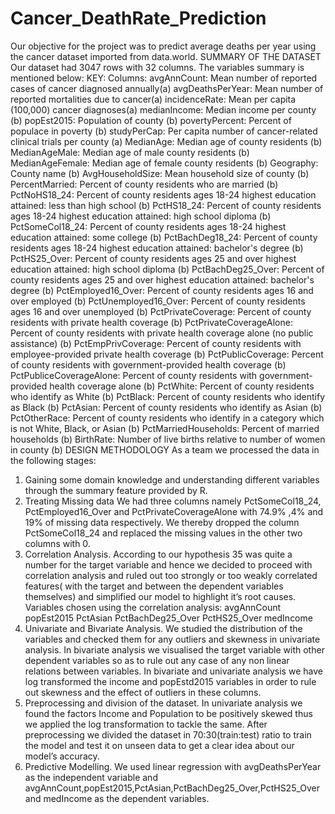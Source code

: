 # Cancer_DeathRate_Prediction
Our objective for the project was to predict average deaths per year using the cancer dataset
imported from data.world.
SUMMARY OF THE DATASET
Our dataset had 3047 rows with 32 columns. The variables summary is mentioned below:
KEY:
Columns:
avgAnnCount: Mean number of reported cases of cancer diagnosed annually(a)
avgDeathsPerYear: Mean number of reported mortalities due to cancer(a)
incidenceRate: Mean per capita (100,000) cancer diagnoses(a)
medianIncome: Median income per county (b)
popEst2015: Population of county (b)
povertyPercent: Percent of populace in poverty (b)
studyPerCap: Per capita number of cancer-related clinical trials per county (a)
MedianAge: Median age of county residents (b)
MedianAgeMale: Median age of male county residents (b)
MedianAgeFemale: Median age of female county residents (b)
Geography: County name (b)
AvgHouseholdSize: Mean household size of county (b)
PercentMarried: Percent of county residents who are married (b)
PctNoHS18_24: Percent of county residents ages 18-24 highest education attained: less than
high school (b)
PctHS18_24: Percent of county residents ages 18-24 highest education attained: high school
diploma (b)
PctSomeCol18_24: Percent of county residents ages 18-24 highest education attained: some
college (b)
PctBachDeg18_24: Percent of county residents ages 18-24 highest education attained:
bachelor's degree (b)
PctHS25_Over: Percent of county residents ages 25 and over highest education attained: high
school diploma (b)
PctBachDeg25_Over: Percent of county residents ages 25 and over highest education attained:
bachelor's degree (b)
PctEmployed16_Over: Percent of county residents ages 16 and over employed (b)
PctUnemployed16_Over: Percent of county residents ages 16 and over unemployed (b)
PctPrivateCoverage: Percent of county residents with private health coverage (b)
PctPrivateCoverageAlone: Percent of county residents with private health coverage alone (no
public assistance) (b)
PctEmpPrivCoverage: Percent of county residents with employee-provided private health
coverage (b)
PctPublicCoverage: Percent of county residents with government-provided health coverage (b)
PctPubliceCoverageAlone: Percent of county residents with government-provided health
coverage alone (b)
PctWhite: Percent of county residents who identify as White (b)
PctBlack: Percent of county residents who identify as Black (b)
PctAsian: Percent of county residents who identify as Asian (b)
PctOtherRace: Percent of county residents who identify in a category which is not White,
Black, or Asian (b)
PctMarriedHouseholds: Percent of married households (b)
BirthRate: Number of live births relative to number of women in county (b)
DESIGN METHODOLOGY
As a team we processed the data in the following stages:
1) Gaining some domain knowledge and understanding different variables through the
summary feature provided by R.
2) Treating Missing data
We had three columns namely PctSomeCol18_24, PctEmployed16_Over and
PctPrivateCoverageAlone with 74.9% ,4% and 19% of missing data respectively.
We thereby dropped the column PctSomeCol18_24 and replaced the missing values in
the other two columns with 0.
3) Correlation Analysis.
According to our hypothesis 35 was quite a number for the target variable and hence we
decided to proceed with correlation analysis and ruled out too strongly or too weakly
correlated features( with the target and between the dependent variables themselves)
and simplified our model to highlight it’s root causes.
Variables chosen using the correlation analysis:
avgAnnCount
popEst2015
PctAsian
PctBachDeg25_Over
PctHS25_Over
medIncome
4) Univariate and Bivariate Analysis.
We studied the distribution of the variables and checked them for any outliers and
skewness in univariate analysis.
In bivariate analysis we visualised the target variable with other dependent variables so
as to rule out any case of any non linear relations between variables.
In bivariate and univariate analysis we have log transformed the income and
popEstd2015 variables in order to rule out skewness and the effect of outliers in these
columns.
5) Preprocessing and division of the dataset.
In univariate analysis we found the factors Income and Population to be positively
skewed thus we applied the log transformation to tackle the same.
After preprocessing we divided the dataset in 70:30(train:test) ratio to train the model
and test it on unseen data to get a clear idea about our model’s accuracy.
6) Predictive Modelling.
We used linear regression with avgDeathsPerYear as the independent variable and
avgAnnCount,popEst2015,PctAsian,PctBachDeg25_Over,PctHS25_Over and
medIncome as the dependent variables.
